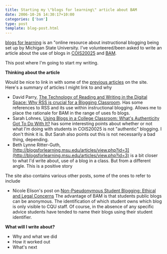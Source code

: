 ```yaml
---
title: Starting my \"blogs for learning\" article about BAM
date: 2006-10-26 14:30:17+10:00
categories: ['bam']
type: post
template: blog-post.html
---
```

[blogs for learning](http://blogsforlearning.msu.edu/) is an "online resource about instructional blogging being set up by Michigan State University. I've volunteered/been asked to write an article about the use of blogs in [COIS20025](http://webfuse.cqu.edu.au/Courses/2006/T2/COIS20025/) and [BAM](http://cq-pan.cqu.edu.au/david-jones/Projects/BAM/).

This post where I'm going to start my writing.

**Thinking about the article**

Would be nice to link in with some of the [previous articles](http://blogsforlearning.msu.edu/articles/) on the site. Here's a summary of articles I might link to and why

- David Parry, [The Technology of Reading and Writing in the Digital Space: Why RSS is crucial for a Blogging Classroom](http://blogsforlearning.msu.edu/articles/view.php?id=6). Has some references to RSS and its use within instructional blogging. Allows me to place the rationale for BAM in the range of uses fo blogs.
- Sarah Lohnes, [Using Blogs in a College Classroom: What's Authenticity Got To Do With It?](http://blogsforlearning.msu.edu/articles/view.php?id=7) has some interesting points about whether or not what I'm doing with students in COIS20025 is not "authentic" blogging. I don't think it is. But Sarah also points out this is not necessarily a bad thing, depending.
- Beth Lynne Ritter-Guth, [http://blogsforlearning.msu.edu/articles/view.php?id=3](http://blogsforlearning.msu.edu/articles/view.php?id=3) is a bit closer to what I'd write about, use of a blog in a class. But from a different angle. This is a positive story

The site also contains various other posts, some of the ones to refer to include

- Nicole Elison's post on [Non-Pseudonymous Student Blogging: Ethical and Legal Concerns](http://blogsforlearning.msu.edu/blog/archives/2) The advantage of BAM is that students public blogs can be anonymous. The identification of which student owns which blog is only visible to CQU staff. Of course, in the absence of any specific advice students have tended to name their blogs using their student identifier.

**What will I write about?**

- Why and what we did
- How it worked out
- What's next